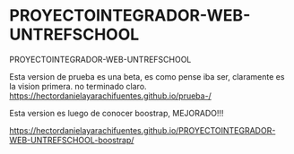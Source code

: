 # PROYECTOINTEGRADOR-WEB-UNTREFSCHOOL
PROYECTOINTEGRADOR-WEB-UNTREFSCHOOL

Esta version de prueba es una beta, es como pense iba ser, claramente es la vision primera. no terminado claro. 
https://hectordanielayarachifuentes.github.io/prueba-/


Esta version es luego de conocer boostrap, MEJORADO!!!

https://hectordanielayarachifuentes.github.io/PROYECTOINTEGRADOR-WEB-UNTREFSCHOOL-boostrap/
